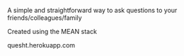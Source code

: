 A simple and straightforward way to ask questions to your friends/colleagues/family

Created using the MEAN stack

quesht.herokuapp.com